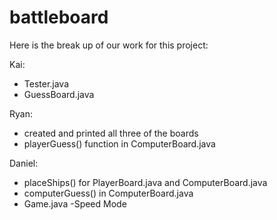# battleboard
Here is the break up of our work for this project:


Kai:
- Tester.java
- GuessBoard.java


Ryan: 
- created and printed all three of the boards
- playerGuess() function in ComputerBoard.java


Daniel: 
- placeShips() for PlayerBoard.java and ComputerBoard.java
- computerGuess() in ComputerBoard.java
- Game.java
 -Speed Mode
